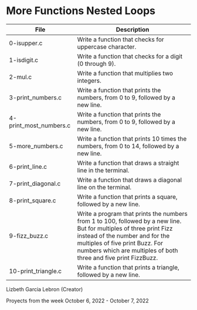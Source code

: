 # More Functions Nested Loops

| File                   | Description                                                                                                                                                                                                                                                 |
|------------------------|-------------------------------------------------------------------------------------------------------------------------------------------------------------------------------------------------------------------------------------------------------------|
| 0-isupper.c            | Write a function that checks for uppercase character.                                                                                                                                                                                                       |
| 1-isdigit.c            | Write a function that checks for a digit (0 through 9).                                                                                                                                                                                                     |
| 2-mul.c                | Write a function that multiplies two integers.                                                                                                                                                                                                              |
| 3-print_numbers.c      | Write a function that prints the numbers, from 0 to 9, followed by a new line.                                                                                                                                                                              |
| 4-print_most_numbers.c | Write a function that prints the numbers, from 0 to 9, followed by a new line.                                                                                                                                                                              |
| 5-more_numbers.c       | Write a function that prints 10 times the numbers, from 0 to 14, followed by a new line.                                                                                                                                                                    |
| 6-print_line.c         | Write a function that draws a straight line in the terminal.                                                                                                                                                                                                |
| 7-print_diagonal.c     | Write a function that draws a diagonal line on the terminal.                                                                                                                                                                                                |
| 8-print_square.c       | Write a function that prints a square, followed by a new line.                                                                                                                                                                                              |
| 9-fizz_buzz.c          | Write a program that prints the numbers from 1 to 100, followed by a new line. But for multiples of three print Fizz instead of the number and for the multiples of five print Buzz. For numbers which are multiples of both three and five print FizzBuzz. |
| 10-print_triangle.c    | Write a function that prints a triangle, followed by a new line.                                                                                                                                                                                            |

Lizbeth Garcia Lebron (Creator)

Proyects from the week October 6, 2022 - October 7, 2022 
